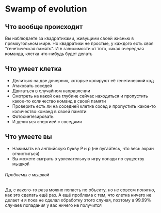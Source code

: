 Swamp of evolution
===
Что вообще происходит
---
Вы наблюдаете за квадратиками, живущими своей жизнью в прямоугольном мире.
Но квадратики не простые, у каждого есть своя "генетическая память". И в зависимости от того, какая очередная команда,
клетка что-нибудь будет делать 

Что умеет клетка
---
* Делиться на две дочерних, которые копируют её генетический код
* Атаковать соседей
* Двигаться в случайном направлении
* Смотреть на какой она глубине сейчас находиться и пропустить какое-то количество команд в своей памяти
* Проверить есть ли на соседней клетке сосед и пропустить какое-то количество команд в своей памяти
* Фотосинтезировать
* И делиться энергией с соседями

Что умеете вы
---
* Нажимать на английскую букву P и p (не пугайтесь, что весь экран отчиститься)
* Вы можете сыграть в увлекательную игру попади по существу мышкой

###### Проблемы с мышкой
Да, с какого-то раза можно попасть по объекту, но не совсем понятно, как это сделать ещё раз. А ещё проблема с тем, что клетка ничего не 
делает и я пока не сделал обработку этого случая, поэтому в 99.99% случаев попадания у вас ничего не получится
